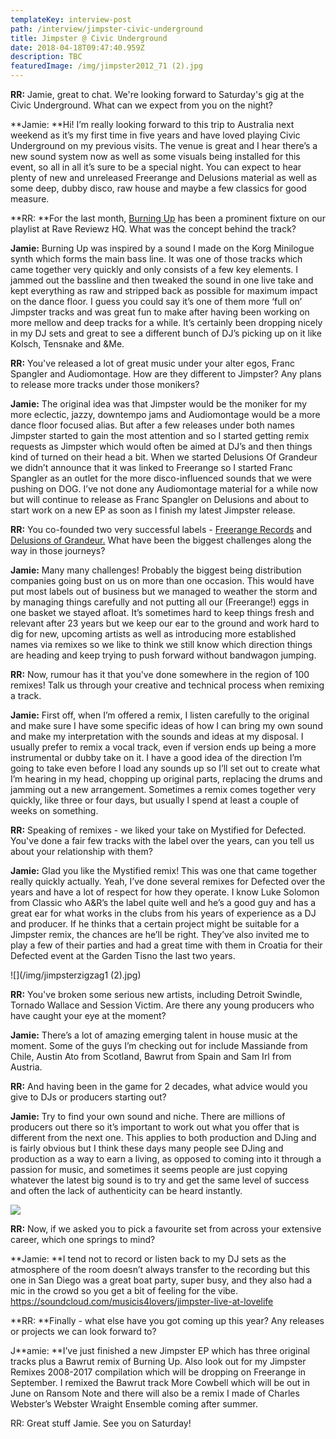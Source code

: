 ```yaml
---
templateKey: interview-post
path: /interview/jimpster-civic-underground
title: Jimpster @ Civic Underground
date: 2018-04-18T09:47:40.959Z
description: TBC
featuredImage: /img/jimpster2012_71 (2).jpg
---
```

**RR:** Jamie, great to chat. We're looking forward to Saturday's gig at the Civic Underground. What can we expect from you on the night?

**Jamie: **Hi!  I’m really looking forward to this trip to Australia next weekend as it’s my first time in five years and have loved playing Civic Underground on my previous visits. The venue is great and I hear there’s a new sound system now as well as some visuals being installed for this event, so all in all it’s sure to be a special night.  You can expect to hear plenty of new and unreleased Freerange and Delusions material as well as some deep, dubby disco, raw house and maybe a few classics for good measure.

**RR: **For the last month, [Burning Up](https://soundcloud.com/the-ransom-note/premiere-jimpster-burning-up-freerange) has been a prominent fixture on our playlist at Rave Reviewz HQ. What was the concept behind the track?

**Jamie:** Burning Up was inspired by a sound I made on the Korg Minilogue synth which forms the main bass line.  It was one of those tracks which came together very quickly and only consists of a few key elements.  I jammed out the bassline and then tweaked the sound in one live take and kept everything as raw and stripped back as possible for maximum impact on the dance floor.  I guess you could say it’s one of them more ‘full on’ Jimpster tracks and was great fun to make after having been working on more mellow and deep tracks for a while.  It’s certainly been dropping nicely in my DJ sets and great to see a different bunch of DJ’s picking up on it like Kolsch, Tensnake and &Me.

**RR:** You've released a lot of great music under your alter egos, Franc Spangler and Audiomontage. How are they different to Jimpster? Any plans to release more tracks under those monikers?

**Jamie:** The original idea was that Jimpster would be the moniker for my more eclectic, jazzy, downtempo jams and Audiomontage would be a more dance floor focused alias.  But after a few releases under both names Jimpster started to gain the most attention and so I started getting remix requests as Jimpster which would often be aimed at DJ’s and then things kind of turned on their head a bit.  When we started Delusions Of Grandeur we didn’t announce that it was linked to Freerange so I started Franc Spangler as an outlet for the more disco-influenced sounds that we were pushing on DOG.  I’ve not done any Audiomontage material for a while now but will continue to release as Franc Spangler on Delusions and about to start work on a new EP as soon as I finish my latest Jimpster release.

**RR:** You co-founded two very successful labels - [Freerange Records](https://www.facebook.com/FreerangeRecords/) and [Delusions of Grandeur.](https://www.facebook.com/Delusions-of-Grandeur-337255673024451/) What have been the biggest challenges along the way in those journeys?

**Jamie:** Many many challenges!  Probably the biggest being distribution companies going bust on us on more than one occasion.  This would have put most labels out of business but we managed to weather the storm and by managing things carefully and not putting all our (Freerange!) eggs in one basket we stayed afloat. It’s sometimes hard to keep things fresh and relevant after 23 years but we keep our ear to the ground and work hard to dig for new, upcoming artists as well as introducing more established names via remixes so we like to think we still know which direction things are heading and keep trying to push forward without bandwagon jumping.

**RR:** Now, rumour has it that you've done somewhere in the region of 100 remixes! Talk us through your creative and technical process when remixing a track.

**Jamie:** First off, when I’m offered a remix, I listen carefully to the original and make sure I have some specific ideas of how I can bring my own sound and make my interpretation with the sounds and ideas at my disposal.  I usually prefer to remix a vocal track, even if version ends up being a more instrumental or dubby take on it.  I have a good idea of the direction I’m going to take even before I load any sounds up so I’ll set out to create what I’m hearing in my head, chopping up original parts, replacing the drums and jamming out a new arrangement.  Sometimes a remix comes together very quickly, like three or four days, but usually I spend at least a couple of weeks on something.  

**RR:** Speaking of remixes - we liked your take on Mystified for Defected. You've done a fair few tracks with the label over the years, can you tell us about your relationship with them?

**Jamie:** Glad you like the Mystified remix!  This was one that came together really quickly actually.  Yeah, I’ve done several remixes for Defected over the years and have a lot of respect for how they operate.  I know Luke Solomon from Classic who A&R’s the label quite well and he’s a good guy and has a great ear for what works in the clubs from his years of experience as a DJ and producer.  If he thinks that a certain project might be suitable for a Jimpster remix, the chances are he’ll be right.  They’ve also invited me to play a few of their parties and had a great time with them in Croatia for their Defected event at the Garden Tisno the last two years.  

![](/img/jimpsterzigzag1 (2).jpg)

**RR:** You've broken some serious new artists, including Detroit Swindle, Tornado Wallace and Session Victim. Are there any young producers who have caught your eye at the moment?

**Jamie:** There’s a lot of amazing emerging talent in house music at the moment.  Some of the guys I’m checking out for include Massiande from Chile, Austin Ato from Scotland, Bawrut from Spain and Sam Irl from Austria.  

**RR:** And having been in the game for 2 decades, what advice would you give to DJs or producers starting out?

**Jamie:** Try to find your own sound and niche.  There are millions of producers out there so it’s important to work out what you offer that is different from the next one.  This applies to both production and DJing and is fairly obvious but I think these days many people see DJing and production as a way to earn a living, as opposed to coming into it through a passion for music, and sometimes it seems people are just copying whatever the latest big sound is to try and get the same level of success and often the lack of authenticity can be heard instantly.  

![](/img/jimpsterzigzag5-min.jpg)

**RR:** Now, if we asked you to pick a favourite set from across your extensive career, which one springs to mind?

**Jamie: **I tend not to record or listen back to my DJ sets as the atmosphere of the room doesn’t always transfer to the recording but this one in San Diego was a great boat party, super busy, and they also had a mic in the crowd so you get a bit of feeling for the vibe.   https://soundcloud.com/musicis4lovers/jimpster-live-at-lovelife

**RR: **Finally - what else have you got coming up this year? Any releases or projects we can look forward to?

J**amie: **I’ve just finished a new Jimpster EP which has three original tracks plus a Bawrut remix of Burning Up.  Also look out for my Jimpster Remixes 2008-2017 compilation which will be dropping on Freerange in September.  I remixed the Bawrut track More Cowbell which will be out in June on Ransom Note and there will also be a remix I made of Charles Webster’s Webster Wraight Ensemble coming after summer.

RR: Great stuff Jamie. See you on Saturday!
